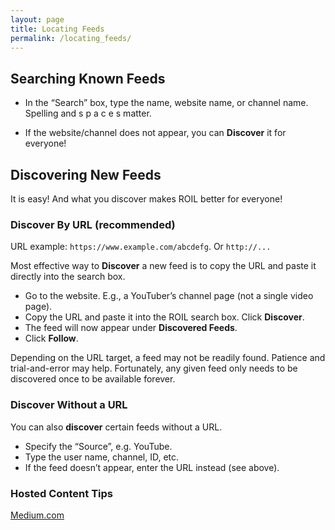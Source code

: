 ```yaml
---
layout: page
title: Locating Feeds 
permalink: /locating_feeds/
---
```


## Searching Known Feeds

* In the “Search” box, type the name, website name, or channel name. Spelling
  and  s p a c e s  matter.

* If the website/channel does not appear, you can **Discover** it for everyone!

## Discovering New Feeds

It is easy! And what you discover makes ROIL better for everyone!

### Discover By URL (recommended)

URL example: `https://www.example.com/abcdefg`.  Or `http://...`

Most effective way to **Discover** a new feed is to copy the URL and paste it
directly into the search box.

* Go to the website. E.g., a YouTuber’s channel page (not a single video page).
* Copy the URL and paste it into the ROIL search box. Click **Discover**.
* The feed will now appear under **Discovered Feeds**.
* Click **Follow**.

Depending on the URL target, a feed may not be readily found.  Patience and
trial-and-error may help.  Fortunately, any given feed only needs to be
discovered once to be available forever.

### Discover Without a URL

You can also **discover** certain feeds without a URL.

* Specify the “Source”, e.g. YouTube.
* Type the user name, channel, ID, etc.
* If the feed doesn’t appear, enter the URL instead (see above).

### Hosted Content Tips

[Medium.com](https://help.medium.com/hc/en-us/articles/214874118-RSS-feeds)
